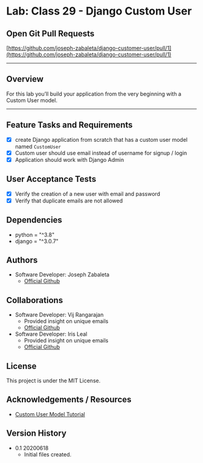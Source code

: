 # Lab: Class 29 - Django Custom User

## Open Git Pull Requests  

[https://github.com/joseph-zabaleta/django-customer-user/pull/1](https://github.com/joseph-zabaleta/django-customer-user/pull/1)  

---

## Overview  
For this lab you’ll build your application from the very beginning with a Custom User model.

---

## Feature Tasks and Requirements  
- [x] create Django application from scratch that has a custom user model named `CustomUser`  
- [x] Custom user should use email instead of username for signup / login  
- [x] Application should work with Django Admin

## User Acceptance Tests  
- [x] Verify the creation of a new user with email and password
- [x] Verify that duplicate emails are not allowed

## Dependencies  
- python = "^3.8"
- django = "^3.0.7"

## Authors  
- Software Developer: Joseph Zabaleta
  - [Official Github](https://github.com/joseph-zabaleta)  

## Collaborations  
- Software Developer: Vij Rangarajan  
  - Provided insight on unique emails  
  - [Official Github](https://github.com/vijayetar)    
- Software Developer: Iris Leal  
  - Provided insight on unique emails  
  - [Official Github](https://github.com/ilealm)  

## License  
This project is under the MIT License.

## Acknowledgements / Resources  
- [Custom User Model Tutorial](https://learndjango.com/tutorials/django-custom-user-model)  

## Version History  
- 0.1 20200618
    - Initial files created.  
